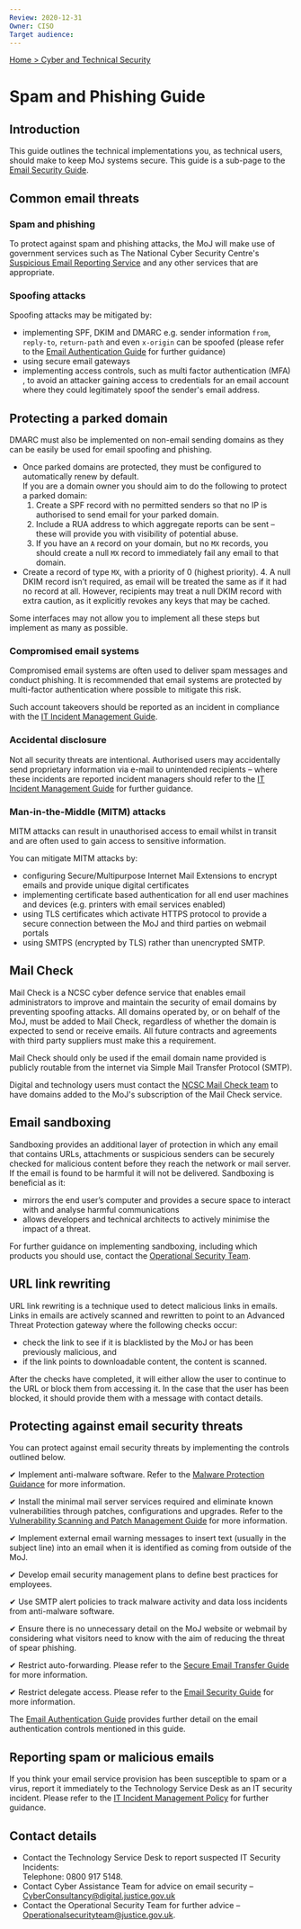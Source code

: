 ```yaml
---
Review: 2020-12-31
Owner: CISO
Target audience:
---
```


[Home > Cyber and Technical Security](home-security-policies-guides.md)

[eag]: ../email-authentication-guide/

# Spam and Phishing Guide

## Introduction

This guide outlines the technical implementations you, as technical users, should make to keep MoJ systems secure. This guide is a sub-page to the [Email Security Guide](email-security-guide.md).

## Common email threats

### Spam and phishing

To protect against spam and phishing attacks, the MoJ will make use of government services such as The National Cyber Security Centre's [Suspicious Email Reporting Service](mailto:report@phishing.gov.uk) and any other services that are appropriate.

### Spoofing attacks

Spoofing attacks may be mitigated by:

* implementing SPF, DKIM and DMARC e.g. sender information `from`, `reply-to`, `return-path` and even `x-origin` can be spoofed (please refer to the [Email Authentication Guide](email-authentication-guide.md) for further guidance)
* using secure email gateways
* implementing access controls, such as multi factor authentication (MFA) , to avoid an attacker gaining access to credentials for an email account where they could legitimately spoof the sender's email address.

## Protecting a parked domain

DMARC must also be implemented on non-email sending domains as they can be easily be used for email spoofing and phishing.

* Once parked domains are protected, they must be configured to automatically renew by default.<br/>If you are a domain owner you should aim to do the following to protect a parked domain:
  1. Create a SPF record with no permitted senders so that no IP is authorised to send email for your parked domain.
  2. Include a RUA address to which aggregate reports can be sent – these will provide you with visibility of potential abuse.
  3. If you have an `A` record on your domain, but no `MX` records, you should create a null `MX` record to immediately fail any email to that domain.
* Create a record of type `MX`, with a priority of 0 (highest priority).
  4. A null DKIM record isn’t required, as email will be treated the same as if it had no record at all. However, recipients may treat a null DKIM record with extra caution, as it explicitly revokes any keys that may be cached.

Some interfaces may not allow you to implement all these steps but implement as many as possible.

### Compromised email systems

Compromised email systems are often used to deliver spam messages and conduct phishing.  It is recommended that email systems are protected by multi-factor authentication where possible to mitigate this risk.

Such account takeovers should be reported as an incident in compliance with the [IT Incident Management Guide](https://intranet.justice.gov.uk/guidance/security/it-computer-security/ict-security-policy-framework/incident-management-plan-and-process-guide/).

### Accidental disclosure

Not all security threats are intentional. Authorised users may accidentally send proprietary information via e-mail to unintended recipients – where these incidents are reported incident managers should refer to the [IT Incident Management Guide](https://intranet.justice.gov.uk/guidance/security/it-computer-security/ict-security-policy-framework/incident-management-plan-and-process-guide/) for further guidance.

### Man-in-the-Middle (MITM) attacks

MITM attacks can result in unauthorised access to email whilst in transit and are often used to gain access to sensitive information.

You can mitigate MITM attacks by:

* configuring Secure/Multipurpose Internet Mail Extensions to encrypt emails and provide unique digital certificates
* implementing certificate based authentication for all end user machines and devices (e.g. printers with email services enabled)
* using TLS certificates which activate HTTPS protocol to provide a secure connection between the MoJ and third parties on webmail portals
* using SMTPS (encrypted by TLS) rather than unencrypted SMTP.

## Mail Check

Mail Check is a NCSC cyber defence service that enables email administrators to improve and maintain the security of email domains by preventing spoofing attacks. All domains operated by, or on behalf of the MoJ, must be added to Mail Check, regardless of whether the domain is expected to send or receive emails. All future contracts and agreements with third party suppliers must make this a requirement.

Mail Check should only be used if the email domain name provided is publicly routable from the internet via Simple Mail Transfer Protocol (SMTP).

Digital and technology users must contact the [NCSC Mail Check team](mailto:mailcheck@digital.ncsc.gov.uk) to have domains added to the MoJ's subscription of the Mail Check service.

## Email sandboxing

Sandboxing provides an additional layer of protection in which any email that contains URLs, attachments or suspicious senders can be securely checked for malicious content before they reach the network or mail server. If the email is found to be harmful it will not be delivered. Sandboxing is beneficial as it:

* mirrors the end user’s computer and provides a secure space to interact with and analyse harmful communications
* allows developers and technical architects to actively minimise the impact of a threat.

For further guidance on implementing sandboxing, including which products you should use, contact the [Operational Security Team](mailto:security@justice.gov.uk).

## URL link rewriting

URL link rewriting is a technique used to detect malicious links in emails. Links in emails are actively scanned and rewritten to point to an Advanced Threat Protection gateway where the following checks occur:

* check the link to see if it is blacklisted by the MoJ or has been previously malicious, and
* if the link points to downloadable content, the content is scanned.

After the checks have completed, it will either allow the user to continue to the URL or block them from accessing it. In the case that the user has been blocked, it should provide them with a message with contact details.

## Protecting against email security threats

You can protect against email security threats by implementing the controls outlined below.

✔ Implement anti-malware software. Refer to the [Malware Protection Guidance](malware-protection-guide-introduction.md) for more information.

✔ Install the minimal mail server services required and eliminate known vulnerabilities through patches, configurations and upgrades. Refer to the [Vulnerability Scanning and Patch Management Guide](vulnerability-scanning-and-patch-management-guide.md) for more information.

✔ Implement external email warning messages to insert text (usually in the subject line) into an email when it is identified as coming from outside of the MoJ.

✔ Develop email security management plans to define best practices for employees.

✔ Use SMTP alert policies to track malware activity and data loss incidents from anti-malware software.

✔ Ensure there is no unnecessary detail on the MoJ website or webmail by considering what visitors need to know with the aim of reducing the threat of spear phishing.

✔ Restrict auto-forwarding. Please refer to the [Secure Email Transfer Guide](secure-email-transfer-guide.md) for more information.

✔ Restrict delegate access. Please refer to the [Email Security Guide](email-security-guide.md) for more information.

The [Email Authentication Guide](email-authentication-guide.md) provides further detail on the email authentication controls mentioned in this guide.

## Reporting spam or malicious emails

If you think your email service provision has been susceptible to spam or a virus, report it immediately to the Technology Service Desk as an IT security incident. Please refer to the [IT Incident Management Policy](https://intranet.justice.gov.uk/guidance/security/it-computer-security/ict-security-policy-framework/it-incident-management-policy/) for further guidance.


## Contact details

* Contact the Technology Service Desk to report suspected IT Security Incidents:<br/>Telephone: 0800 917 5148.
* Contact Cyber Assistance Team for advice on email security – [CyberConsultancy@digital.justice.gov.uk](mailto:CyberConsultancy@digital.justice.gov.uk)
* Contact the Operational Security Team for further advice – [Operationalsecurityteam@justice.gov.uk](mailto:Operationalsecurityteam@justice.gov.uk).
